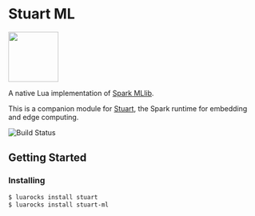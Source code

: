 # Stuart ML

<img src="http://downloadicons.net/sites/default/files/mouse-icon-86497.png" width="100">

A native Lua implementation of [Spark MLlib](https://spark.apache.org/docs/latest/ml-guide.html).

This is a companion module for [Stuart](https://spark.apache.org/docs/2.2.0/), the Spark runtime for embedding and edge computing.

![Build Status](https://api.travis-ci.org/BixData/stuart-ml.svg?branch=master)

## Getting Started

### Installing

```bash
$ luarocks install stuart
$ luarocks install stuart-ml
```
